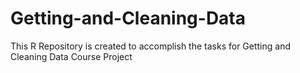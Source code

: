 # Getting-and-Cleaning-Data
This R Repository is created to accomplish the tasks for Getting and Cleaning Data Course Project
